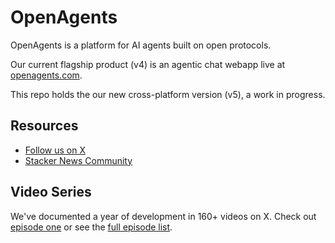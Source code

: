 # OpenAgents

OpenAgents is a platform for AI agents built on open protocols.

Our current flagship product (v4) is an agentic chat webapp live at [openagents.com](https://openagents.com).

This repo holds the our new cross-platform version (v5),  a work in progress.

## Resources

- [Follow us on X](https://x.com/OpenAgentsInc)
- [Stacker News Community](https://stacker.news/~openagents)

## Video Series

We've documented a year of development in 160+ videos on X.
Check out [episode one](https://twitter.com/OpenAgentsInc/status/1721942435125715086) or see the [full episode list](https://github.com/OpenAgentsInc/openagents/wiki/Video-Series).
